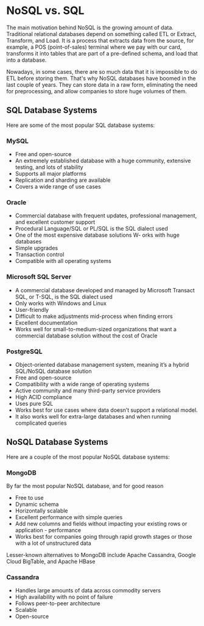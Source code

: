 # NoSQL vs. SQL

The main motivation behind NoSQL is the growing amount of data. Traditional relational databases depend on something called ETL or Extract, Transform, and Load. It is a process that extracts data from the source, for example, a POS (point-of-sales) terminal where we pay with our card, transforms it into tables that are part of a pre-defined schema, and load that into a database.

Nowadays, in some cases, there are so much data that it is impossible to do ETL before storing them. That's why NoSQL databases have boomed in the last couple of years. They can store data in a raw form, eliminating the need for preprocessing, and allow companies to store huge volumes of them.

## SQL Database Systems
Here are some of the most popular SQL database systems:

### MySQL
- Free and open-source 
- An extremely established database with a huge community, extensive testing, and lots of stability
- Supports all major platforms
- Replication and sharding are available
- Covers a wide range of use cases 

### Oracle
- Commercial database with frequent updates, professional management, and excellent customer support
- Procedural Language/SQL or PL/SQL is the SQL dialect used 
- One of the most expensive database solutions 
W- orks with huge databases 
- Simple upgrades
- Transaction control
- Compatible with all operating systems
### Microsoft SQL Server
- A commercial database developed and managed by Microsoft
Transact SQL, or T-SQL, is the SQL dialect used 
- Only works with Windows and Linux 
- User-friendly
- Difficult to make adjustments mid-process when finding errors
- Excellent documentation
- Works well for small-to-medium-sized organizations that want a commercial database solution without the cost of Oracle
### PostgreSQL
- Object-oriented database management system, meaning it’s a hybrid SQL/NoSQL database solution 
- Free and open-source 
- Compatibility with a wide range of operating systems 
- Active community and many third-party service providers 
- High ACID compliance 
- Uses pure SQL 
- Works best for use cases where data doesn’t support a relational model.
- It also works well for extra-large databases and when running complicated queries

## NoSQL Database Systems
Here are a couple of the most popular NoSQL database systems: 

### MongoDB
By far the most popular NoSQL database, and for good reason
- Free to use 
- Dynamic schema 
- Horizontally scalable 
- Excellent performance with simple queries
- Add new columns and fields without impacting your existing rows or application - performance
- Works best for companies going through rapid growth stages or those with a lot of unstructured data

Lesser-known alternatives to MongoDB include Apache Cassandra, Google Cloud BigTable, and Apache HBase

### Cassandra
- Handles large amounts of data across commodity servers
- High availability with no point of failure
- Follows peer-to-peer architecture
- Scalable 
- Open-source